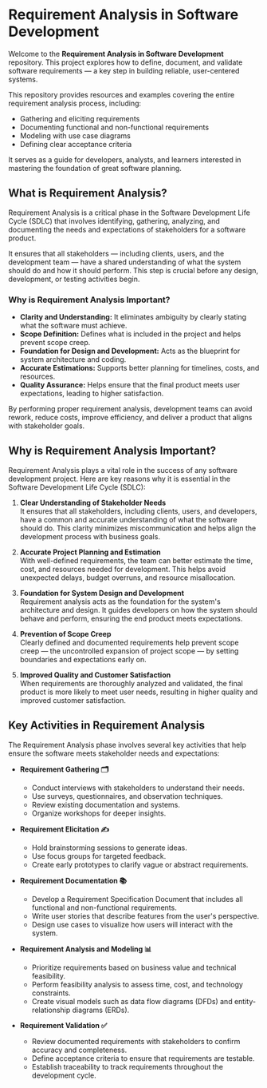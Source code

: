 # Requirement Analysis in Software Development

Welcome to the **Requirement Analysis in Software Development** repository. This project explores how to define, document, and validate software requirements — a key step in building reliable, user-centered systems.

This repository provides resources and examples covering the entire requirement analysis process, including:
- Gathering and eliciting requirements
- Documenting functional and non-functional requirements
- Modeling with use case diagrams
- Defining clear acceptance criteria

It serves as a guide for developers, analysts, and learners interested in mastering the foundation of great software planning.

## What is Requirement Analysis?

Requirement Analysis is a critical phase in the Software Development Life Cycle (SDLC) that involves identifying, gathering, analyzing, and documenting the needs and expectations of stakeholders for a software product.

It ensures that all stakeholders — including clients, users, and the development team — have a shared understanding of what the system should do and how it should perform. This step is crucial before any design, development, or testing activities begin.

### Why is Requirement Analysis Important?

- **Clarity and Understanding:** It eliminates ambiguity by clearly stating what the software must achieve.
- **Scope Definition:** Defines what is included in the project and helps prevent scope creep.
- **Foundation for Design and Development:** Acts as the blueprint for system architecture and coding.
- **Accurate Estimations:** Supports better planning for timelines, costs, and resources.
- **Quality Assurance:** Helps ensure that the final product meets user expectations, leading to higher satisfaction.

By performing proper requirement analysis, development teams can avoid rework, reduce costs, improve efficiency, and deliver a product that aligns with stakeholder goals.

## Why is Requirement Analysis Important?

Requirement Analysis plays a vital role in the success of any software development project. Here are key reasons why it is essential in the Software Development Life Cycle (SDLC):

1. **Clear Understanding of Stakeholder Needs**  
   It ensures that all stakeholders, including clients, users, and developers, have a common and accurate understanding of what the software should do. This clarity minimizes miscommunication and helps align the development process with business goals.

2. **Accurate Project Planning and Estimation**  
   With well-defined requirements, the team can better estimate the time, cost, and resources needed for development. This helps avoid unexpected delays, budget overruns, and resource misallocation.

3. **Foundation for System Design and Development**  
   Requirement analysis acts as the foundation for the system's architecture and design. It guides developers on how the system should behave and perform, ensuring the end product meets expectations.

4. **Prevention of Scope Creep**  
   Clearly defined and documented requirements help prevent scope creep — the uncontrolled expansion of project scope — by setting boundaries and expectations early on.

5. **Improved Quality and Customer Satisfaction**  
   When requirements are thoroughly analyzed and validated, the final product is more likely to meet user needs, resulting in higher quality and improved customer satisfaction.

## Key Activities in Requirement Analysis

The Requirement Analysis phase involves several key activities that help ensure the software meets stakeholder needs and expectations:

- **Requirement Gathering 🗂️**  
  - Conduct interviews with stakeholders to understand their needs.  
  - Use surveys, questionnaires, and observation techniques.  
  - Review existing documentation and systems.  
  - Organize workshops for deeper insights.

- **Requirement Elicitation ✍️**  
  - Hold brainstorming sessions to generate ideas.  
  - Use focus groups for targeted feedback.  
  - Create early prototypes to clarify vague or abstract requirements.

- **Requirement Documentation 📚**  
  - Develop a Requirement Specification Document that includes all functional and non-functional requirements.  
  - Write user stories that describe features from the user's perspective.  
  - Design use cases to visualize how users will interact with the system.

- **Requirement Analysis and Modeling 📊**  
  - Prioritize requirements based on business value and technical feasibility.  
  - Perform feasibility analysis to assess time, cost, and technology constraints.  
  - Create visual models such as data flow diagrams (DFDs) and entity-relationship diagrams (ERDs).

- **Requirement Validation ✅**  
  - Review documented requirements with stakeholders to confirm accuracy and completeness.  
  - Define acceptance criteria to ensure that requirements are testable.  
  - Establish traceability to track requirements throughout the development cycle.


